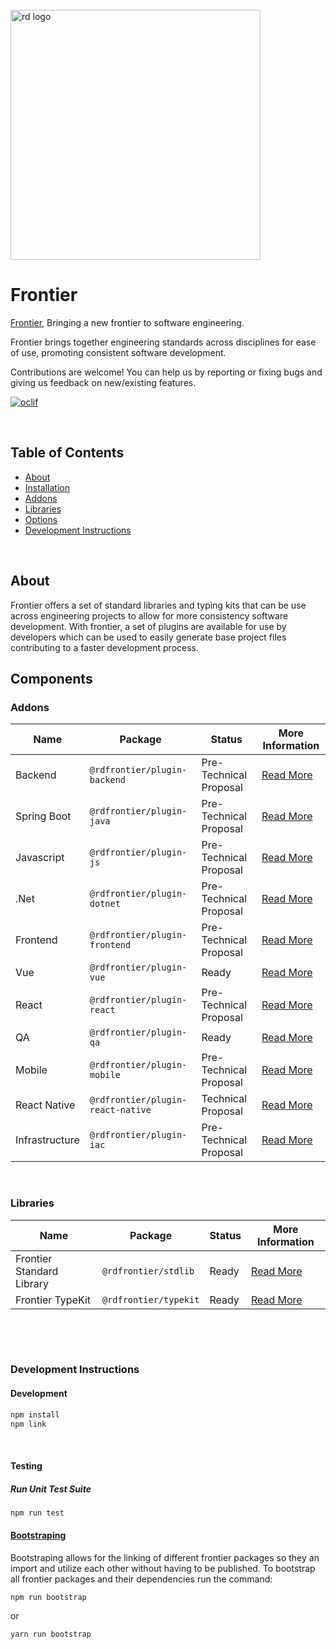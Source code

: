 
<div align="left">
  <br/>
  <a href="https://www.realdecoy.com/jamaica/" title="REALDECOY">
    <img width=400px src="https://www.realdecoy.com/wp-content/uploads/2019/02/Realdecoy-logo-transparent.png" alt="rd logo">
  </a>
  <br/>
</div>

# Frontier  

[Frontier](https://github.com/realdecoy/frontier),  Bringing a new frontier to software engineering. 

Frontier brings together engineering standards across disciplines for ease of use, promoting consistent software development.<br />
 

Contributions are welcome! You can help us by reporting or fixing bugs and giving us feedback on new/existing features.


[![oclif](https://img.shields.io/badge/cli-oclif-brightgreen.svg)](https://oclif.io)


&nbsp;
&nbsp;
&nbsp;
<!-- custom-toc -->
## Table of Contents

* [About](#about)
* [Installation](#install)
* [Addons](#addons)
* [Libraries](#libraries)
* [Options](#options)
* [Development Instructions](#Development)
<!-- custom-tocstop -->

&nbsp;
&nbsp;
&nbsp;

## About 

Frontier offers a set of standard libraries and typing kits that can be use across engineering projects to allow for more consistency software development. With frontier, a set of plugins are available for use by developers which can be used to easily generate base project files contributing to a faster development process.  

## Components

### Addons

| Name | Package | Status | More Information
| --- | --- | --- | --- |
| Backend           | `@rdfrontier/plugin-backend`      | Pre-Technical Proposal | [ Read More ](https://github.com/realdecoy/frontier) |
| Spring Boot       | `@rdfrontier/plugin-java`         | Pre-Technical Proposal | [ Read More ](https://github.com/realdecoy/frontier) |
| Javascript        | `@rdfrontier/plugin-js`           | Pre-Technical Proposal | [ Read More ](https://github.com/realdecoy/frontier) |
| .Net              | `@rdfrontier/plugin-dotnet`       | Pre-Technical Proposal | [ Read More ](https://github.com/realdecoy/frontier) |
| Frontend          | `@rdfrontier/plugin-frontend`     | Pre-Technical Proposal | [ Read More ](https://github.com/realdecoy/frontier) |
| Vue               | `@rdfrontier/plugin-vue`          | Ready                | [ Read More ](https://github.com/realdecoy/frontier/tree/main/packages/frontier-plugins/plugin-vue) |
| React             | `@rdfrontier/plugin-react`        | Pre-Technical Proposal | [ Read More ](https://github.com/realdecoy/frontier) |
| QA                | `@rdfrontier/plugin-qa`           | Ready                  | [ Read More ](https://github.com/realdecoy/frontier/tree/main/packages/frontier-plugins/plugin-qa) |
| Mobile            | `@rdfrontier/plugin-mobile`       | Pre-Technical Proposal | [ Read More ](https://github.com/realdecoy/frontier) |
| React Native      | `@rdfrontier/plugin-react-native` | Technical Proposal     | [ Read More ](https://github.com/realdecoy/frontier) |
| Infrastructure    | `@rdfrontier/plugin-iac`          | Pre-Technical Proposal | [ Read More ](https://github.com/realdecoy/frontier) |

&nbsp;
&nbsp;

### Libraries

| Name | Package | Status | More Information
| --- | --- | --- | --- |
| Frontier Standard Library  | `@rdfrontier/stdlib`      | Ready | [ Read More ](https://github.com/realdecoy/frontier/tree/main/packages/frontier-libraries/stdlib) |
| Frontier TypeKit           | `@rdfrontier/typekit`       | Ready | [ Read More ](https://github.com/realdecoy/frontier/tree/main/packages/frontier-libraries/typekit) |

&nbsp;
&nbsp;
&nbsp;


&nbsp;
&nbsp; 
&nbsp;


### Development Instructions 

#### Development

```bash
npm install
npm link
```

&nbsp; &nbsp; &nbsp;

#### Testing

##### Run Unit Test Suite

```bash
npm run test
```


#### [Bootstraping](https://lerna.js.org/docs/core-concepts/bootstrapping)
Bootstraping allows for the linking of different frontier packages so they an import and utilize each other without having to be published.
To bootstrap all frontier packages and their dependencies run the command:
```
npm run bootstrap 
```
or
```
yarn run bootstrap 
```


&nbsp;
&nbsp;
&nbsp;